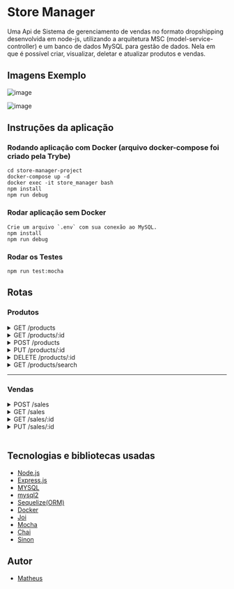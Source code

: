 <h1>Store Manager</h1>

 <p>Uma Api de Sistema de gerenciamento de vendas no formato dropshipping desenvolvida em node-js, utilizando a arquitetura MSC (model-service-controller) e um banco de dados MySQL para gestão de dados. Nela em que é possível criar, visualizar, deletar e atualizar produtos e vendas.</p>
 
 
<h2> Imagens Exemplo </h2>

 ![image](https://user-images.githubusercontent.com/99821267/194788076-881969ca-5362-435a-9933-386c95bc22fa.png)


![image](https://user-images.githubusercontent.com/99821267/194788305-e170c0ff-5919-418f-8ceb-b2b5fd3187cc.png)
 

<h2> Instruções da aplicação </h2>

### Rodando aplicação com Docker (arquivo docker-compose foi criado pela Trybe)
```
cd store-manager-project
docker-compose up -d
docker exec -it store_manager bash
npm install
npm run debug

```

### Rodar aplicação sem Docker
```
Crie um arquivo `.env` com sua conexão ao MySQL.
npm install
npm run debug

```

### Rodar os Testes
```
npm run test:mocha
```

<h2>Rotas </h2>

### Produtos
<details>
 <summary>GET /products</summary>
 
- Lista todos os produtos

</details>

<!-- ------------------------------------------------------------- -->

<details>
 <summary>GET /products/:id</summary>
 
- Listar produto pelo id
</details>

<!-- ------------------------------------------------------------- -->

<details>
 <summary>POST /products</summary>
 
 - Cadastrar um produto
 - O corpo da requisição deverá seguir o formato abaixo:
 
```JSON
{
  "name": "ProdutoX"
}
```
</details>

<!-- ------------------------------------------------------------- -->

<details>
 <summary>PUT /products/:id</summary>
 
 - Atualizar um produto
 - O corpo da requisição deverá seguir o formato abaixo:
 
```JSON
{
  "name": "Martelo do Batman"
}
```
</details>

<!-- ------------------------------------------------------------- -->

<details>
 <summary>DELETE /products/:id</summary>
 
 - Deletar um produto pelo id

</details>

<!-- ------------------------------------------------------------- -->

<details>
 <summary>GET /products/search</summary>
 
 - Listar produtos baseado na url

</details>

<!-- ------------------------------------------------------------- -->

 <hr>

<!-- ------------------------------------------------------------- -->

### Vendas
<details>
 <summary>POST /sales</summary>
 
 - Cadastrar um produto
 - O corpo da requisição deverá seguir o formato abaixo:
 
```JSON
[
  {
    "productId": 1,
    "quantity": 1
  },
  {
    "productId": 2,
    "quantity": 5
  }
]
```
</details>

<!-- ------------------------------------------------------------- -->


<details>
 <summary>GET /sales</summary>
 
- Lista todas as vendas

</details>

<!-- ------------------------------------------------------------- -->

<details>
 <summary>GET /sales/:id</summary>
 
- Listar uma venda pelo id

</details>

<!-- ------------------------------------------------------------- -->

<details>
 <summary>PUT /sales/:id</summary>
 
 - Atualizar uma venda
 - O corpo da requisição deverá seguir o formato abaixo:
 
```JSON
[
  {
    "productId": 1,
    "quantity": 10
  },
  {
    "productId": 2,
    "quantity": 50
  }
]
```
</details>

<!-- ------------------------------------------------------------- -->

<br>

<h2> Tecnologias e bibliotecas usadas </h2>


- [Node.js](https://nodejs.org/en/)
- [Express.js](https://expressjs.com/)
- [MYSQL](https://www.mysqltutorial.org/)
- [mysql2](https://www.npmjs.com/package/mysql2)
- [Sequelize(ORM)](https://sequelize.org/)
- [Docker](https://www.docker.com/)
- [Joi](https://joi.dev/api/?v=17.6.1)
- [Mocha](https://mochajs.org/)
- [Chai](https://www.npmjs.com/package/chai-express)
- [Sinon](https://sinonjs.org/)



<h2>Autor</h2>

- [Matheus](https://github.com/MatheusNF123)

